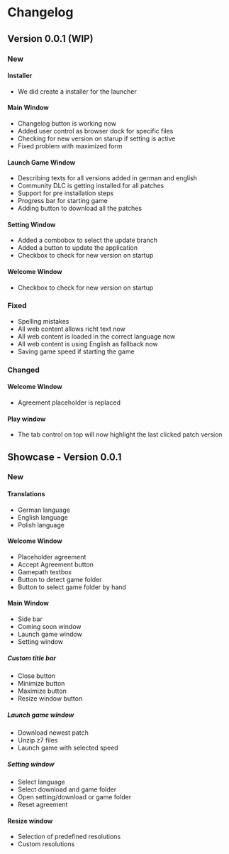 # Changelog

## Version 0.0.1 (WIP)

### New

#### Installer

* We did create a installer for the launcher

#### Main Window

* Changelog button is working now
* Added user control as browser dock for specific files
* Checking for new version on starup if setting is active
* Fixed problem with maximized form

#### Launch Game Window

* Describing texts for all versions added in german and english
* Community DLC is getting installed for all patches
* Support for pre installation steps
* Progress bar for starting game
* Adding button to download all the patches

#### Setting Window

* Added a combobox to select the update branch
* Added a button to update the application
* Checkbox to check for new version on startup

#### Welcome Window

* Checkbox to check for new version on startup

### Fixed

* Spelling mistakes
* All web content allows richt text now
* All web content is loaded in the correct language now
* All web content is using English as fallback now
* Saving game speed if starting the game

### Changed

#### Welcome Window

* Agreement placeholder is replaced
#### Play window

* The tab control on top will now highlight the last clicked patch version

## Showcase - Version 0.0.1

### New

#### Translations

* German language
* English language
* Polish language

#### Welcome Window

* Placeholder agreement
* Accept Agreement button
* Gamepath textbox
* Button to detect game folder
* Button to select game folder by hand

#### Main Window

* Side bar
* Coming soon window
* Launch game window
* Setting window

##### Custom title bar

* Close button
* Minimize button
* Maximize button
* Resize window button

##### Launch game window

* Download newest patch
* Unzip z7 files
* Launch game with selected speed

##### Setting window

* Select language
* Select download and game folder
* Open setting/download or game folder
* Reset agreement

#### Resize window

* Selection of predefined resolutions
* Custom resolutions
